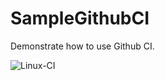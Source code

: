 # SampleGithubCI
Demonstrate how to use Github CI.

![Linux-CI](https://github.com/addictgamer/SampleGithubCI/workflows/Linux-CI/badge.svg)
